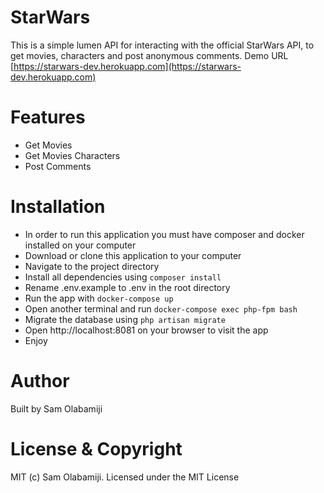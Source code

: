 # StarWars
This is a simple lumen API for interacting with the official StarWars API, to get movies, characters and post anonymous comments. Demo URL [https://starwars-dev.herokuapp.com](https://starwars-dev.herokuapp.com)

# Features
  * Get Movies
  * Get Movies Characters
  * Post Comments
  
# Installation
  * In order to run this application you must have composer and docker installed on your computer
  * Download or clone this application to your computer
  * Navigate to the project directory
  * Install all dependencies using `composer install`
  * Rename .env.example to .env in the root directory
  * Run the app with `docker-compose up`
  * Open another terminal and run `docker-compose exec php-fpm bash`
  * Migrate the database using `php artisan migrate`
  * Open http://localhost:8081 on your browser to visit the app
  * Enjoy

# Author
  Built by Sam Olabamiji

# License & Copyright
MIT (c) Sam Olabamiji.
Licensed under the MIT License
